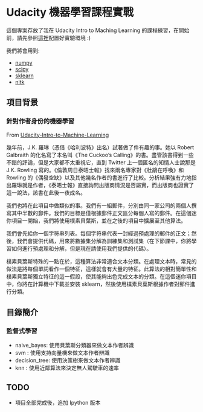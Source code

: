 # Udacity 機器學習課程實戰

這個專案存放了我在 Udacity Intro to Maching Learning 的課程練習，在開始前，請先參照[這裡](https://classroom.udacity.com/courses/ud120/lessons/2254358555/concepts/30199885720923#)配置好實驗環境 :)

我們將會用到:
* [numpy](http://www.numpy.org/)
* [scipy](https://www.scipy.org/)
* [sklearn](http://scikit-learn.org/)
* [nltk](http://www.nltk.org/)

## 項目背景

### 針對作者身份的機器學習

From [Udacity-Intro-to-Machine-Learning](https://classroom.udacity.com/courses/ud120/lessons/2254358555/concepts/30109586140923#)

幾年前，J.K. 羅琳（憑借《哈利波特》出名）試著做了件有趣的事。她以 Robert Galbraith 的化名寫了本名叫《The Cuckoo’s Calling》的書。盡管該書得到一些不錯的評論，但是大家都不太重視它，直到 Twitter 上一個匿名的知情人士說那是 J.K. Rowling 寫的。《倫敦周日泰晤士報》找來兩名專家對《杜鵑在呼喚》和 Rowling 的《偶發空缺》以及其他幾名作者的書進行了比較。分析結果強有力地指出羅琳就是作者，《泰晤士報》直接詢問出版商情況是否屬實，而出版商也證實了這一說法，該書在此後一夜成名。

我們也將在此項目中做類似的事。我們有一組郵件，分別由同一家公司的兩個人撰寫其中半數的郵件。我們的目標是僅根據郵件正文區分每個人寫的郵件。在這個迷你項目一開始，我們將使用樸素貝葉斯，並在之後的項目中擴展至其他算法。

我們會先給你一個字符串列表。每個字符串代表一封經過預處理的郵件的正文；然後，我們會提供代碼，用來將數據集分解為訓練集和測試集（在下節課中，你將學習如何進行預處理和分解，但是現在請使用我們提供的代碼）。

樸素貝葉斯特殊的一點在於，這種算法非常適合文本分類。在處理文本時，常見的做法是將每個單詞看作一個特征，這樣就會有大量的特征。此算法的相對簡單性和樸素貝葉斯獨立特征的這一假設，使其能夠出色完成文本的分類。在這個迷你項目中，你將在計算機中下載並安裝 sklearn，然後使用樸素貝葉斯根據作者對郵件進行分類。

## 目錄簡介

### 監督式學習
* naive_bayes: 使用貝葉斯分類器來做文本作者辨識
* svm        : 使用支持向量機來做文本作者辨識
* decision_tree: 使用決策樹來做文本作者辨識
* knn : 使用近鄰算法來決定無人駕駛車的速率

## TODO

* 項目全部完成後，追加 Ipython 版本
